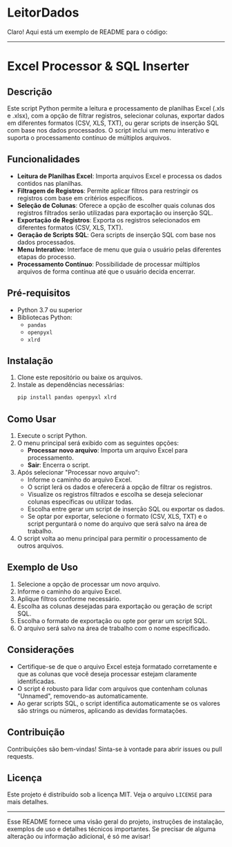 # LeitorDados
Claro! Aqui está um exemplo de README para o código:

---

# Excel Processor & SQL Inserter

## Descrição

Este script Python permite a leitura e processamento de planilhas Excel (.xls e .xlsx), com a opção de filtrar registros, selecionar colunas, exportar dados em diferentes formatos (CSV, XLS, TXT), ou gerar scripts de inserção SQL com base nos dados processados. O script inclui um menu interativo e suporta o processamento contínuo de múltiplos arquivos.

## Funcionalidades

- **Leitura de Planilhas Excel**: Importa arquivos Excel e processa os dados contidos nas planilhas.
- **Filtragem de Registros**: Permite aplicar filtros para restringir os registros com base em critérios específicos.
- **Seleção de Colunas**: Oferece a opção de escolher quais colunas dos registros filtrados serão utilizadas para exportação ou inserção SQL.
- **Exportação de Registros**: Exporta os registros selecionados em diferentes formatos (CSV, XLS, TXT).
- **Geração de Scripts SQL**: Gera scripts de inserção SQL com base nos dados processados.
- **Menu Interativo**: Interface de menu que guia o usuário pelas diferentes etapas do processo.
- **Processamento Contínuo**: Possibilidade de processar múltiplos arquivos de forma contínua até que o usuário decida encerrar.

## Pré-requisitos

- Python 3.7 ou superior
- Bibliotecas Python:
  - `pandas`
  - `openpyxl`
  - `xlrd`

## Instalação

1. Clone este repositório ou baixe os arquivos.
2. Instale as dependências necessárias:
   ```bash
   pip install pandas openpyxl xlrd
   ```

## Como Usar

1. Execute o script Python.
2. O menu principal será exibido com as seguintes opções:
   - **Processar novo arquivo**: Importa um arquivo Excel para processamento.
   - **Sair**: Encerra o script.
3. Após selecionar "Processar novo arquivo":
   - Informe o caminho do arquivo Excel.
   - O script lerá os dados e oferecerá a opção de filtrar os registros.
   - Visualize os registros filtrados e escolha se deseja selecionar colunas específicas ou utilizar todas.
   - Escolha entre gerar um script de inserção SQL ou exportar os dados.
   - Se optar por exportar, selecione o formato (CSV, XLS, TXT) e o script perguntará o nome do arquivo que será salvo na área de trabalho.
4. O script volta ao menu principal para permitir o processamento de outros arquivos.

## Exemplo de Uso

1. Selecione a opção de processar um novo arquivo.
2. Informe o caminho do arquivo Excel.
3. Aplique filtros conforme necessário.
4. Escolha as colunas desejadas para exportação ou geração de script SQL.
5. Escolha o formato de exportação ou opte por gerar um script SQL.
6. O arquivo será salvo na área de trabalho com o nome especificado.

## Considerações

- Certifique-se de que o arquivo Excel esteja formatado corretamente e que as colunas que você deseja processar estejam claramente identificadas.
- O script é robusto para lidar com arquivos que contenham colunas "Unnamed", removendo-as automaticamente.
- Ao gerar scripts SQL, o script identifica automaticamente se os valores são strings ou números, aplicando as devidas formatações.

## Contribuição

Contribuições são bem-vindas! Sinta-se à vontade para abrir issues ou pull requests.

## Licença

Este projeto é distribuído sob a licença MIT. Veja o arquivo `LICENSE` para mais detalhes.

---

Esse README fornece uma visão geral do projeto, instruções de instalação, exemplos de uso e detalhes técnicos importantes. Se precisar de alguma alteração ou informação adicional, é só me avisar!
